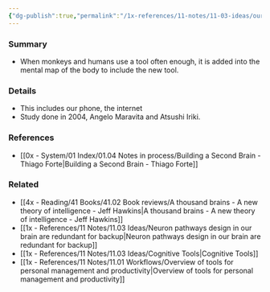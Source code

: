 ```yaml
---
{"dg-publish":true,"permalink":"/1x-references/11-notes/11-03-ideas/our-mental-map-of-our-bodies-includes-tools/","title":"Our mental map of our bodies includes tools","dgShowBacklinks":false}
---
```



### Summary
- When monkeys and humans use a tool often enough, it is added into the mental map of the body to include the new tool.

### Details
- This includes our phone, the internet
- Study done in 2004, Angelo Maravita and Atsushi Iriki.

### References
- [[0x - System/01 Index/01.04 Notes in process/Building a Second Brain - Thiago Forte\|Building a Second Brain - Thiago Forte]]

### Related
- [[4x - Reading/41 Books/41.02 Book reviews/A thousand brains - A new theory of intelligence - Jeff Hawkins\|A thousand brains - A new theory of intelligence - Jeff Hawkins]]
- [[1x - References/11 Notes/11.03 Ideas/Neuron pathways design in our brain are redundant for backup\|Neuron pathways design in our brain are redundant for backup]]
- [[1x - References/11 Notes/11.03 Ideas/Cognitive Tools\|Cognitive Tools]]
- [[1x - References/11 Notes/11.01 Workflows/Overview of tools for personal management and productivity\|Overview of tools for personal management and productivity]]